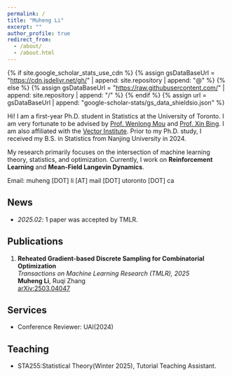 ```yaml
---
permalink: /
title: "Muheng Li"
excerpt: ""
author_profile: true
redirect_from: 
  - /about/
  - /about.html
---
```


{% if site.google_scholar_stats_use_cdn %}
{% assign gsDataBaseUrl = "https://cdn.jsdelivr.net/gh/" | append: site.repository | append: "@" %}
{% else %}
{% assign gsDataBaseUrl = "https://raw.githubusercontent.com/" | append: site.repository | append: "/" %}
{% endif %}
{% assign url = gsDataBaseUrl | append: "google-scholar-stats/gs_data_shieldsio.json" %}

<span class='anchor' id='about-me'></span>

Hi! I am a first-year Ph.D. student in Statistics at the University of Toronto. 
I am very fortunate to be advised by 
<a href="https://mouwenlong.github.io/index.html" target="_blank">Prof. Wenlong Mou</a> 
and 
<a href="https://bingx1990.github.io/" target="_blank">Prof. Xin Bing</a>. 
I am also affiliated with the 
<a href="https://vectorinstitute.ai/" target="_blank">Vector Institute</a>. 
Prior to my Ph.D. study, I received my B.S. in Statistics from Nanjing University in 2024.

My research primarily focuses on the intersection of machine learning theory, statistics, 
and optimization. Currently, I work on <strong>Reinforcement Learning</strong> and 
<strong>Mean-Field Langevin Dynamics</strong>.

Email: muheng [DOT] li [AT] mail [DOT] utoronto [DOT] ca



## News
- *2025.02*: 1 paper was accepted by TMLR.  

## Publications

1. **Reheated Gradient-based Discrete Sampling for Combinatorial Optimization**  
   *Transactions on Machine Learning Research (TMLR), 2025*  
   **Muheng Li**, Ruqi Zhang  
   [arXiv:2503.04047](https://arxiv.org/abs/2503.04047)




<!-- # Honors and Awards
- *2021.10* Lorem ipsum dolor sit amet, consectetur adipiscing elit. Vivamus ornare aliquet ipsum, ac tempus justo dapibus sit amet. 
- *2021.09* Lorem ipsum dolor sit amet, consectetur adipiscing elit. Vivamus ornare aliquet ipsum, ac tempus justo dapibus sit amet.  -->

<!-- # 📖 Educations
- *2019.06 - 2022.04 (now)*, Lorem ipsum dolor sit amet, consectetur adipiscing elit. Vivamus ornare aliquet ipsum, ac tempus justo dapibus sit amet. 
- *2015.09 - 2019.06*, Lorem ipsum dolor sit amet, consectetur adipiscing elit. Vivamus ornare aliquet ipsum, ac tempus justo dapibus sit amet.  -->

<!-- # 💬 Invited Talks
- *2021.06*, Lorem ipsum dolor sit amet, consectetur adipiscing elit. Vivamus ornare aliquet ipsum, ac tempus justo dapibus sit amet. 
- *2021.03*, Lorem ipsum dolor sit amet, consectetur adipiscing elit. Vivamus ornare aliquet ipsum, ac tempus justo dapibus sit amet.  \| [\[video\]](https://github.com/) -->

## Services
- Conference Reviewer: UAI(2024)


## Teaching
- STA255:Statistical Theory(Winter 2025), Tutorial Teaching Assistant.


<!-- # 💻 Internships
- *2019.05 - 2020.02*, [Lorem](https://github.com/), China. -->